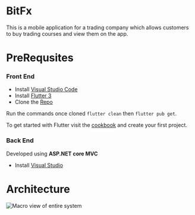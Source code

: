 # **BitFx**

This is a mobile application for a trading company which allows customers to buy trading courses and view them on the app.

# **PreRequsites**
### **Front End**
- Install  [Visual Studio Code](https://code.visualstudio.com/Download "Visual Studio Code")
- Install [Flutter 3](https://docs.flutter.dev/development/tools/sdk/releases?tab=macos "Flutter 3")
- Clone the [Repo](https://github.com/waleedbin20/BitFx-.git "Repo")


Run the commands once cloned `flutter clean` then `flutter pub get`.

To get started with Flutter visit the [cookbook](https://docs.flutter.dev/cookbook "cookbook") and create your first project.

### **Back End**

Developed using **ASP.NET core MVC**

- Install [Visual Studio](https://visualstudio.microsoft.com/vs/ "Visual Studio")




# **Architecture**
![Macro view of entire system](https://user-images.githubusercontent.com/76840465/179398704-d1c7c4d8-99f0-4241-8173-10625d1a5893.png)
